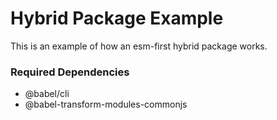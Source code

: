 # Hybrid Package Example
This is an example of how an esm-first hybrid package works. 
### Required Dependencies
- @babel/cli
- @babel-transform-modules-commonjs

